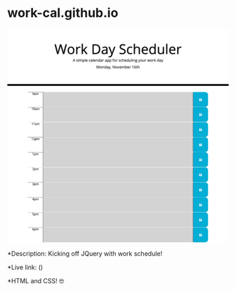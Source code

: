 # work-cal.github.io
![work-cal](assets/work-cal.png)

*Description: Kicking off JQuery with work schedule! 

*Live link: ()

*HTML and CSS! :nerd_face:
